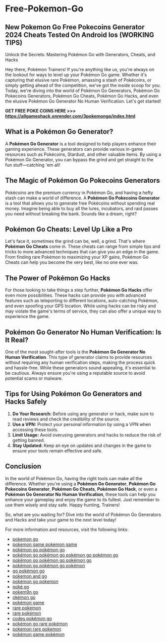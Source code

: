 # Free-Pokemon-Go

## New Pokemon Go Free Pokecoins Generator 2024 Cheats Tested On Android Ios (WORKING TIPS)
Unlock the Secrets: Mastering Pokémon Go with Generators, Cheats, and Hacks

Hey there, Pokémon Trainers! If you're anything like us, you're always on the lookout for ways to level up your Pokémon Go game. Whether it's capturing that elusive rare Pokémon, amassing a stash of Pokécoins, or simply getting ahead of the competition, we've got the inside scoop for you. Today, we're diving into the world of Pokémon Go Generators, Pokémon Go Pokecoins Generators, Pokémon Go Cheats, Pokémon Go Hacks, and even the elusive Pokémon Go Generator No Human Verification. Let's get started!

**GET FREE POKE COINS HERE >>> https://allgameshack.onrender.com/3pokemongo/index.html**

## What is a Pokémon Go Generator?

A **Pokémon Go Generator** is a tool designed to help players enhance their gaming experience. These generators can provide various in-game resources such as Pokécoins, Stardust, and other valuable items. By using a Pokémon Go Generator, you can bypass the grind and get straight to the fun stuff—catching 'em all!

## The Magic of Pokémon Go Pokecoins Generators

Pokécoins are the premium currency in Pokémon Go, and having a hefty stash can make a world of difference. A **Pokémon Go Pokecoins Generator** is a tool that allows you to generate free Pokécoins without spending real money. Imagine being able to buy all the lures, incubators, and raid passes you need without breaking the bank. Sounds like a dream, right?

## Pokémon Go Cheats: Level Up Like a Pro

Let's face it, sometimes the grind can be, well, a grind. That's where **Pokémon Go Cheats** come in. These cheats can range from simple tips and tricks to more advanced techniques that can give you an edge in the game. From finding rare Pokémon to maximizing your XP gains, Pokémon Go Cheats can help you become the very best, like no one ever was.

## The Power of Pokémon Go Hacks

For those looking to take things a step further, **Pokémon Go Hacks** offer even more possibilities. These hacks can provide you with advanced features such as teleporting to different locations, auto-catching Pokémon, and even spoofing your GPS location. While using hacks can be risky and may violate the game's terms of service, they can also offer a unique way to experience the game.

## Pokémon Go Generator No Human Verification: Is It Real?

One of the most sought-after tools is the **Pokémon Go Generator No Human Verification**. This type of generator claims to provide resources without requiring any human verification steps, making the process quick and hassle-free. While these generators sound appealing, it's essential to be cautious. Always ensure you're using a reputable source to avoid potential scams or malware.

## Tips for Using Pokémon Go Generators and Hacks Safely

1. **Do Your Research:** Before using any generator or hack, make sure to read reviews and check the credibility of the source.
2. **Use a VPN:** Protect your personal information by using a VPN when accessing these tools.
3. **Limit Usage:** Avoid overusing generators and hacks to reduce the risk of getting banned.
4. **Stay Updated:** Keep an eye on updates and changes in the game to ensure your tools remain effective and safe.

## Conclusion

In the world of Pokémon Go, having the right tools can make all the difference. Whether you're using a **Pokémon Go Generator**, **Pokémon Go Pokecoins Generator**, **Pokémon Go Cheats**, **Pokémon Go Hack**, or even a **Pokémon Go Generator No Human Verification**, these tools can help you enhance your gameplay and enjoy the game to its fullest. Just remember to use them wisely and stay safe. Happy hunting, Trainers!

So, what are you waiting for? Dive into the world of Pokémon Go Generators and Hacks and take your game to the next level today!

For more information and resources, visit the following links:

- [pokemon go](https://pokemon-go-ffp5.onrender.com)
- [pokemon game pokemon game](https://pokemon-go-ffp5.onrender.com)
- [pokémon go pokémon go](https://pokemon-go-ffp5.onrender.com)
- [pokémon go pokémon go pokémon go pokémon go](https://pokemon-go-ffp5.onrender.com)
- [pokémon go pokémon go pokémon go](https://pokemon-go-ffp5.onrender.com)
- [pokémon go pokémon go pokémon](https://pokemon-go-ffp5.onrender.com)
- [go pokémon go](https://pokemon-go-ffp5.onrender.com)
- [pokemon and go](https://pokemon-go-ffp5.onrender.com)
- [pokémon go pokemon](https://pokemon-go-ffp5.onrender.com)
- [poké go](https://pokemon-go-ffp5.onrender.com)
- [pokem9n go](https://pokemon-go-ffp5.onrender.com)
- [okémon go](https://pokemon-go-ffp5.onrender.com)
- [pokémon game](https://pokemon-go-ffp5.onrender.com)
- [rare pokemon](https://pokemon-go-ffp5.onrender.com)
- [rare pokémon](https://pokemon-go-ffp5.onrender.com)
- [codes pokémon go](https://pokemon-go-ffp5.onrender.com)
- [pokémon go rare pokémon](https://pokemon-go-ffp5.onrender.com)
- [pokemon rare pokemon](https://pokemon-go-ffp5.onrender.com)
- [pokémon game pokémon](https://pokemon-go-ffp5.onrender.com)


